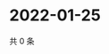 # 2022-01-25

共 0 条

<!-- BEGIN WEIBO -->
<!-- 最后更新时间 Tue Jan 25 2022 08:35:33 GMT+0800 (China Standard Time) -->

<!-- END WEIBO -->
